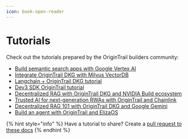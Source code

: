 ```yaml
---
icon: book-open-reader
---
```


# Tutorials

Check out the tutorials prepared by the OriginTrail builders community:

* [Build semantic search apps with Google Vertex AI](https://github.com/OriginTrail/ChatDKG/tree/main/examples/google-vertex-ai)
* [Integrate OriginTrail DKG with Milvus VectorDB](https://github.com/OriginTrail/ChatDKG/tree/main/examples/milvus)
* [Langchain + OriginTrail DKG tutorial](https://github.com/OriginTrail/ChatDKG/tree/main/examples/langchain)
* [Dev3 SDK OriginTrail tutorial](https://dev3.sh/web3/dev3xorigintraildkg/)&#x20;
* [Decentralized RAG with OriginTrail DKG and NVIDIA Build ecosystem](https://origintrail.io/blog/decentralized-rag-with-origintrail-dkg-and-nvidia-build-ecosystem)
* [Trusted AI for next-generation RWAs with OriginTrail and Chainlink](https://origintrail.io/blog/trusted-ai-for-next-generation-rwas-with-origintrail-and-chainlink)
* [Decentralized RAG 101 with OriginTrail DKG and Google Gemini](https://origintrail.io/blog/decentralized-rag-101-with-origintrail-dkg-and-google-gemini)
* [Build an agent with OriginTrail and ElizaOS](https://www.youtube.com/watch?v=w3-_WBH3uSQ)



{% hint style="info" %}
Have a tutorial to share? Create a [pull request to these docs](https://github.com/OriginTrail/dkg-docs)
{% endhint %}

